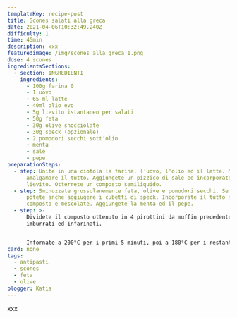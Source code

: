 ```yaml
---
templateKey: recipe-post
title: Scones salati alla greca
date: 2021-04-06T10:32:49.240Z
difficulty: 1
time: 45min
description: xxx
featuredimage: /img/scones_alla_greca_1.png
dose: 4 scones
ingredientsSections:
  - section: INGREDIENTI
    ingredients:
      - 100g farina 0
      - 1 uovo
      - 65 ml latte
      - 40ml olio evo
      - 5g lievito istantaneo per salati
      - 50g feta
      - 30g olive snocciolate
      - 30g speck (opzionale)
      - 2 pomodori secchi sott'olio
      - menta
      - sale
      - pepe
preparationSteps:
  - step: Unite in una ciotola la farina, l'uovo, l'olio ed il latte. Mescolate per
      amalgamare il tutto. Aggiungete un pizzico di sale ed incorporate anche il
      lievito. Otterrete un composto semiliquido.
  - step: Sminuzzate grossolanemente feta, olive e pomodori secchi. Se volete,
      potete anche aggiugere i cubetti di speck. Incorporate il tutto nel
      composto e mescolate. Aggiungete la menta ed il pepe.
  - step: >-
      Dividete il composto ottenuto in 4 pirottini da muffin precedentemente
      imburrati ed infarinati.


      Infornate a 200°C per i primi 5 minuti, poi a 180°C per i restanti 25 minuti.
card: none
tags:
  - antipasti
  - scones
  - feta
  - olive
blogger: Katia
---
```

xxx